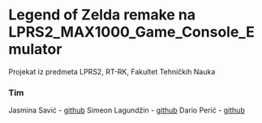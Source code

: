 # Legend of Zelda remake na LPRS2_MAX1000_Game_Console_Emulator
Projekat iz predmeta LPRS2, RT-RK, Fakultet Tehničkih Nauka
### Tim
Jasmina Savić - [github](https://github.com/no134340)
Simeon Lagundžin - [github](https://github.com/SimeonLag)
Dario Perić - [github](https://github.com/pericdario)
